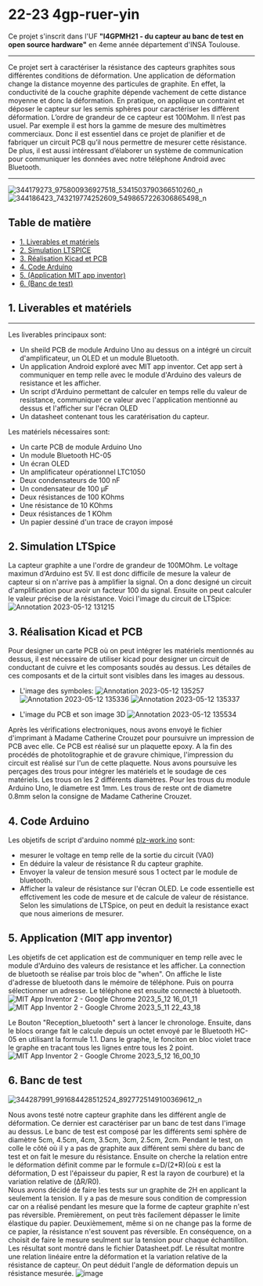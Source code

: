 # 22-23 4gp-ruer-yin

Ce projet s'inscrit dans l'UF **"I4GPMH21 - du capteur au banc de test en open source hardware"** en 4eme année département d'INSA Toulouse.
***

Ce projet sert à caractériser la résistance des capteurs graphites sous différentes conditions de déformation. Une application de déformation change la distance moyenne des particules de graphite. En effet, la conductivité de la couche graphite dépende vachement de cette distance moyenne et donc la déformation. En pratique, on applique un contraint et déposer le capteur sur les semis sphères pour caractériser les diffèrent déformation. L’ordre de grandeur de ce capteur est 100Mohm. Il n’est pas usuel. Par exemple il est hors la gamme de mesure des multimètres commerciaux. Donc il est essentiel dans ce projet de planifier et de fabriquer un circuit PCB qu’il nous permettre de mesurer cette résistance. De plus, il est aussi intéressant d’élaborer un système de communication pour communiquer les données avec notre téléphone Android avec Bluetooth. 
***  
![344179273_975800936927518_5341503790366510260_n](https://github.com/MOSH-Insa-Toulouse/4gp-ruer-yin/assets/55764097/9c72dcec-b65c-47d8-bfe3-1c6ddb006259)
![344186423_743219774252609_5498657226306865498_n](https://github.com/MOSH-Insa-Toulouse/4gp-ruer-yin/assets/55764097/fc572568-e9a5-4f5a-8190-813ba75efc62)
## Table de matière
* [1. Liverables et matériels](#PremiereSection)
* [2. Simulation LTSPICE](#SixiemeSection)
* [3. Réalisation Kicad et PCB](#DeuxiemeSection)
* [4. Code Arduino](#TroisemeSection)
* [5. (Application MIT app inventor)](#QuartiemeSection)
* [6. (Banc de test)](#CinqiemeSection)
## 1. Liverables et matériels <a id="PremiereSection"></a>
***
Les liverables principaux sont: 
* Un sheild PCB de module Arduino Uno au dessus on a intégré un circuit d'amplificateur, un OLED et un module Bluetooth.
* Un application Android exploré avec MIT app inventor. Cet app sert à communiquer en temp relle avec le module d'Arduino des valeurs de resistance et les afficher. 
* Un script d'Arduino permettant de calculer en temps relle du valeur de resistance, communiquer ce valeur avec l'application mentionné au dessus et l'afficher sur l'écran OLED
* Un datasheet contenant tous les caratérisation du capteur. 

Les matériels nécessaires sont:
* Un carte PCB de module Arduino Uno
* Un module Bluetooth HC-05
* Un écran OLED
* Un amplificateur opérationnel LTC1050  
* Deux condensateurs de 100 nF  
* Un condensateur de 100 µF 
* Deux résistances de 100 KOhms  
* Une résistance de 10 KOhms  
* Deux résistances de 1 KOhm  
* Un papier dessiné d'un trace de crayon imposé
## 2. Simulation LTSpice
La capteur graphite a une l'ordre de grandeur de 100MOhm. Le voltage maximun d'Arduino est 5V. Il est donc difficile de mesure la valeur de capteur si on n'arrive pas à amplifier la signal. On a donc designé un circuit d'amplification pour avoir un facteur 100 du signal. Ensuite on peut calculer le valeur précise de la résistance. Voici l'image du circuit de LTSpice:
![Annotation 2023-05-12 131215](https://github.com/MOSH-Insa-Toulouse/4gp-ruer-yin/assets/55764097/64b885d9-98c8-4771-98be-362f1aee6683)

## 3. Réalisation Kicad et PCB <a id="DeuxiemeSection"></a>
Pour designer un carte PCB où on peut intégrer les matériels mentionnés au dessus, il est nécessaire de utiliser kicad pour designer un circuit de conductant de cuivre et les composants soudés au dessus. Les détailes de ces composants et de la cirtuit sont visibles dans les images au dessous.  
* L'image des symboles:
![Annotation 2023-05-12 135257](https://github.com/MOSH-Insa-Toulouse/4gp-ruer-yin/assets/55764097/63dd5577-8d7b-423c-ab9e-3f131a618269)
![Annotation 2023-05-12 135336](https://github.com/MOSH-Insa-Toulouse/4gp-ruer-yin/assets/55764097/ec4c70d7-c459-4969-9239-408fdcd7102a)
![Annotation 2023-05-12 135337](https://github.com/MOSH-Insa-Toulouse/4gp-ruer-yin/assets/55764097/2ed6888f-1b2c-45c6-ae54-6d47ec804c43)


* L'image du PCB et son image 3D
 ![Annotation 2023-05-12 135534](https://github.com/MOSH-Insa-Toulouse/4gp-ruer-yin/assets/55764097/d6525599-a3b9-4469-bc31-dcbc922b1e3d)

Après les vérifications electroniques, nous avons envoyé le fichier d'imprimant à Madame Catherine Crouzet pour poursuivre un impression de PCB avec elle. Ce PCB est réalisé sur un plaquette epoxy. A la fin des procédés de photolitographie et de gravure chimique, l'impression du circuit est réalisé sur l'un de cette plaquette. Nous avons poursuive les perçages des trous pour intégrer les matériels et le soudage de ces matériels. Les trous on les 2 différents diamètres. Pour les trous du module Arduino Uno, le diametre est 1mm. Les trous de reste ont de diametre 0.8mm selon la consigne de Madame Catherine Crouzet.

## 4. Code Arduino <a id="TroisemeSection"></a>
Les objetifs de script d'arduino nommé [plz-work.ino](https://github.com/MOSH-Insa-Toulouse/4gp-ruer-yin/tree/main/Arduino/plz-work/plz-work) sont:
* mesurer le voltage en temp relle de la sortie du circuit (VA0)
* En déduire la valeur de résistance R du capteur graphite.
* Envoyer la valeur de tension mesuré sous 1 octect par le module de bluetooth.
* Afficher la valeur de résistance sur l'écran OLED.
Le code essentielle est effctivement les code de mesure et de calcule de valeur de résistance. Selon les simulations de LTSpice, on peut en deduit la resistance exact que nous aimerions de mesurer.

## 5. Application (MIT app inventor) <a id="QuartiemeSection"></a>
Les objetifs de cet application est de communiquer en temp relle avec le module d'Arduino des valeurs de resistance et les afficher. 
La connection de bluetooth se réalise par trois bloc de "when". On affiche le liste d'adresse de bluetooth dans le mémoire de téléphone. Puis on pourra sélectionner un adresse. Le téléphone est ensuite connecté à bluetooth. 
![MIT App Inventor 2 - Google Chrome 2023_5_12 16_01_11](https://github.com/MOSH-Insa-Toulouse/4gp-ruer-yin/assets/55764097/8262ee69-ab9a-41b2-8d50-958a2497ad3e)![MIT App Inventor 2 - Google Chrome 2023_5_11 22_43_18](https://github.com/MOSH-Insa-Toulouse/4gp-ruer-yin/assets/55764097/09f62442-8b15-4392-89e2-818eae6ac4fa)

Le Bouton "Reception_bluetooth" sert à lancer le chronologe. Ensuite, dans le blocs orange fait le calcule depuis un octet envoyé par le Bluetooth HC-05 en utilisant la formule  1.1. Dans le graphe, le fonciton en bloc violet trace le graphe en tracant tous les lignes entre tous les 2 point.  
![MIT App Inventor 2 - Google Chrome 2023_5_12 16_00_10](https://github.com/MOSH-Insa-Toulouse/4gp-ruer-yin/assets/55764097/7f6833b9-780c-4e49-8b4b-d872e656306a)

## 6. Banc de test <a id="CinqiemeSection"></a>
![344287991_991684428512524_8927725149100369612_n](https://github.com/MOSH-Insa-Toulouse/4gp-ruer-yin/assets/55764097/d1cc95a4-a901-4529-8e2c-b168caf000b8)

Nous avons testé notre capteur graphite dans les différent angle de déformation. Ce dernier est caractériser par un banc de test dans l'image au dessus. Le banc de test est composé par les différents semi sphère de diamètre 5cm, 4.5cm, 4cm, 3.5cm, 3cm, 2.5cm, 2cm. Pendant le test, on colle le côté où il y a pas de graphite aux différent semi shère du banc de test et on fait le mesure du résistance. Ensuite on cherche la relation entre le déformation définit comme par le formule ε=D/(2*R)(où ε est la déformation, D est l'épaisseur du papier, R est la rayon de courbure) et la variation relative de (ΔR/R0).  
Nous avons décidé de faire les tests sur un graphite de 2H en applicant la seulement la tension. Il y a pas de mesure sous condition de compression car on a réalisé pendant les mesure que la forme de capteur graphite n'est pas réversible. Premièrement, on peut très facilement dépasser le limite élastique du papier. Deuxièmement, même si on ne change pas la forme de ce papier, la résistance n'est souvent pas réversible. En conséquence, on a choisit de faire le mesure seulment sur la tension pour chaque échantillon. Les résultat sont montré dans le fichier Datasheet.pdf.
Le résultat montre une relation linéaire entre la déformation et la variation relative de la résistance de capteur. On peut déduit l'angle de déformation  depuis un résistance mesurée. 
![image](https://github.com/MOSH-Insa-Toulouse/4gp-ruer-yin/assets/55764097/9984402f-4436-4098-8aed-d8400ceba687)

